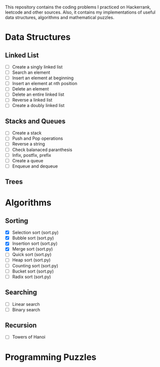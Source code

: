 This repository contains the coding problems I practiced on Hackerrank, leetcode and other sources. Also, it contains my implementations of useful data structures, algorithms and mathematical puzzles.
# Data Structures
## Linked List
- [ ] Create a singly linked list
- [ ] Search an element 
- [ ] Insert an element at beginning
- [ ] Insert an element at nth position
- [ ] Delete an element 
- [ ] Delete an entire linked list
- [ ] Reverse a linked list
- [ ] Create a doubly linked list

## Stacks and Queues
- [ ] Create a stack
- [ ] Push and Pop operations
- [ ] Reverse a string
- [ ] Check balanaced paranthesis
- [ ] Infix, postfix, prefix
- [ ] Create a queue
- [ ] Enqueue and dequeue

## Trees

# Algorithms
## Sorting 

- [x] Selection sort (sort.py)
- [x] Bubble sort (sort.py)
- [x] Insertion sort (sort.py)
- [x] Merge sort (sort.py)
- [ ] Quick sort (sort.py)
- [ ] Heap sort (sort.py)
- [ ] Counting sort (sort.py)
- [ ] Bucket sort (sort.py)
- [ ] Radix sort (sort.py)

## Searching
- [ ] Linear search
- [ ] Binary search

## Recursion
- [ ] Towers of Hanoi
# Programming Puzzles
